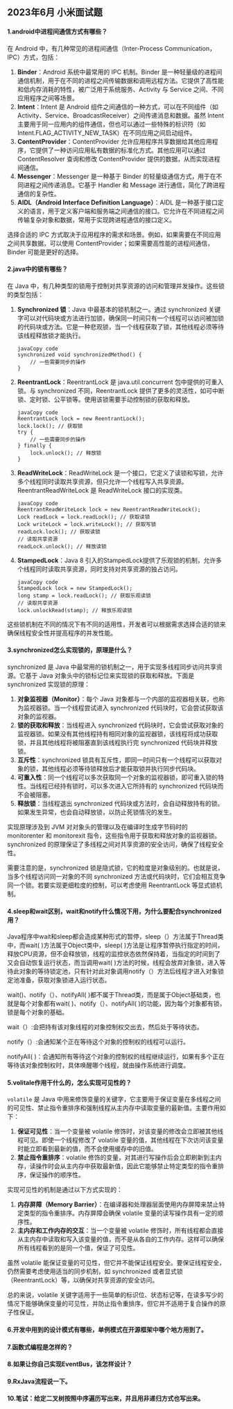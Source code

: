 ## 2023年6月 小米面试题

#### 1.android中进程间通信方式有哪些？

在 Android 中，有几种常见的进程间通信（Inter-Process Communication，IPC）方式，包括：

1. **Binder**：Android 系统中最常用的 IPC 机制。Binder 是一种轻量级的进程间通信机制，用于在不同的进程之间传输数据和调用远程方法。它提供了高性能和低内存消耗的特性，被广泛用于系统服务、Activity 与 Service 之间、不同应用程序之间等场景。
2. **Intent**：Intent 是 Android 组件之间通信的一种方式，可以在不同组件（如 Activity、Service、BroadcastReceiver）之间传递消息和数据。虽然 Intent 主要用于同一应用内的组件通信，但也可以通过一些特殊的标识符（如 Intent.FLAG_ACTIVITY_NEW_TASK）在不同应用之间启动组件。
3. **ContentProvider**：ContentProvider 允许应用程序共享数据给其他应用程序，它提供了一种访问应用私有数据的标准化方式。其他应用可以通过 ContentResolver 查询和修改 ContentProvider 提供的数据，从而实现进程间通信。
4. **Messenger**：Messenger 是一种基于 Binder 的轻量级通信方式，用于在不同进程之间传递消息。它基于 Handler 和 Message 进行通信，简化了跨进程通信的复杂性。
5. **AIDL（Android Interface Definition Language）**：AIDL 是一种基于接口定义的语言，用于定义客户端和服务端之间通信的接口。它允许在不同进程之间传输复杂对象和数据，常用于实现跨进程通信的接口定义。

选择合适的 IPC 方式取决于应用程序的需求和场景。例如，如果需要在不同应用之间共享数据，可以使用 ContentProvider；如果需要高性能的进程间通信，Binder 可能是更好的选择。

#### 2.java中的锁有哪些？

在 Java 中，有几种类型的锁用于控制对共享资源的访问和管理并发操作。这些锁的类型包括：

1. **Synchronized 锁**：Java 中最基本的锁机制之一。通过 synchronized 关键字可以对代码块或方法进行加锁，确保同一时间只有一个线程可以访问被加锁的代码块或方法。它是一种悲观锁，当一个线程获取了锁，其他线程必须等待该线程释放锁才能执行。

   ```
   javaCopy code
   synchronized void synchronizedMethod() {
       // 一些需要同步的操作
   }
   ```

2. **ReentrantLock**：ReentrantLock 是 java.util.concurrent 包中提供的可重入锁。与 synchronized 不同，ReentrantLock 提供了更多的灵活性，如可中断锁、定时锁、公平锁等。使用该锁需要手动控制锁的获取和释放。

   ```
   javaCopy code
   ReentrantLock lock = new ReentrantLock();
   lock.lock(); // 获取锁
   try {
       // 一些需要同步的操作
   } finally {
       lock.unlock(); // 释放锁
   }
   ```

3. **ReadWriteLock**：ReadWriteLock 是一个接口，它定义了读锁和写锁，允许多个线程同时读取共享资源，但只允许一个线程写入共享资源。ReentrantReadWriteLock 是 ReadWriteLock 接口的实现类。

   ```
   javaCopy code
   ReentrantReadWriteLock lock = new ReentrantReadWriteLock();
   Lock readLock = lock.readLock(); // 获取读锁
   Lock writeLock = lock.writeLock(); // 获取写锁
   readLock.lock(); // 获取读锁
   // 读取共享资源
   readLock.unlock(); // 释放读锁
   ```

4. **StampedLock**：Java 8 引入的StampedLock提供了乐观锁的机制，允许多个线程同时读取共享资源，同时支持对共享资源的独占访问。

   ```
   javaCopy code
   StampedLock lock = new StampedLock();
   long stamp = lock.readLock(); // 获取乐观读锁
   // 读取共享资源
   lock.unlockRead(stamp); // 释放乐观读锁
   ```

这些锁机制在不同的情况下有不同的适用性，开发者可以根据需求选择合适的锁来确保线程安全性并提高程序的并发性能。

#### 3.synchronized怎么实现锁的，原理是什么？

synchronized 是 Java 中最常用的锁机制之一，用于实现多线程同步访问共享资源。它基于 Java 对象头中的锁标记位来实现锁的获取和释放。下面是 synchronized 实现锁的原理：

1. **对象监视器（Monitor）**：每个 Java 对象都与一个内部的监视器相关联，也称为监视器锁。当一个线程尝试进入 synchronized 代码块时，它会尝试获取该对象的监视器。
2. **锁的获取和释放**：当线程进入 synchronized 代码块时，它会尝试获取对象的监视器锁。如果没有其他线程持有相同对象的监视器锁，该线程将成功获取锁，并且其他线程将被阻塞直到该线程执行完 synchronized 代码块并释放锁。
3. **互斥性**：synchronized 锁具有互斥性，即同一时间只有一个线程可以获取对象的锁，其他线程必须等待锁释放后才能获取锁并执行同步代码块。
4. **可重入性**：同一个线程可以多次获取同一个对象的监视器锁，即可重入锁的特性。当线程已经持有锁时，可以多次进入它所持有的 synchronized 代码块而不会被阻塞。
5. **释放锁**：当线程退出 synchronized 代码块或方法时，会自动释放持有的锁。如果发生异常，也会自动释放锁，以防止死锁情况的发生。

实现原理涉及到 JVM 对对象头的管理以及在编译时生成字节码时的 monitorenter 和 monitorexit 指令，这些指令用于获取和释放对象的监视器锁。synchronized 的原理保证了多线程之间对共享资源的安全访问，确保了线程安全性。

需要注意的是，synchronized 锁是隐式锁，它的粒度是对象级别的。也就是说，当多个线程访问同一对象的不同 synchronized 方法或代码块时，它们会相互竞争同一个锁。若要实现更细粒度的控制，可以考虑使用 ReentrantLock 等显式锁机制。

#### 4.sleep和wait区别，wait和notify什么情况下用，为什么要配合synchronized用？

Java程序中wait和sleep都会造成某种形式的暂停，sleep（）方法属于Thread类中，而wait( )方法属于Object类中，sleep( )方法是让程序暂停执行指定的时间，释放CPU资源，但不会释放锁，线程的监控状态依然保持着，当指定的时间到了又会自动恢复运行状态，而当调用wait( )方法的时候，线程会放弃对象锁，进入等待此对象的等待锁定池，只有针对此对象调用notify（）方法后线程才进入对象锁定池准备，获取对象锁进入运行状态。

wait()、notify（）、notifyAll( )都不属于Thread类，而是属于Object基础类，也就是每个对象都有wait( )、notify（）、notifyAll( )的功能，因为每个对象都有锁，锁是每个对象的基础。

wait（）:会把持有该对象线程的对象控制权交出去，然后处于等待状态。

notify（）:会通知某个正在等待这个对象的控制权的线程可以运行。

notifyAll( )：会通知所有等待这个对象的控制权的线程继续运行，如果有多个正在等待该对象控制权时，具体唤醒哪个线程，就由操作系统进行调度。

#### 5.volitale作用干什么的，怎么实现可见性的？

`volatile` 是 Java 中用来修饰变量的关键字，它主要用于保证变量在多线程之间的可见性、禁止指令重排序和强制线程从主内存中读取变量的最新值。主要作用如下：

1. **保证可见性**：当一个变量被 volatile 修饰时，对该变量的修改会立即被其他线程可见。即使一个线程修改了 volatile 变量的值，其他线程在下次访问该变量时能立即看到最新的值，而不会使用缓存中的旧值。
2. **禁止指令重排序**：volatile 修饰的变量，对其进行写操作后会立即刷新到主内存，读操作时会从主内存中获取最新值，因此它能够禁止特定类型的指令重排序，保证操作的顺序性。

实现可见性的机制是通过以下方式实现的：

1. **内存屏障（Memory Barrier）**：在编译器和处理器层面使用内存屏障来禁止特定类型的指令重排序。内存屏障会确保 volatile 变量的读写操作具有一定的顺序性。
2. **主内存和工作内存的交互**：当一个变量被 volatile 修饰时，所有线程都会直接从主内存中读取和写入该变量的值，而不是从各自的工作内存。这样可以确保所有线程看到的是同一个值，保证了可见性。

虽然 volatile 能保证变量的可见性，但它并不能保证线程安全。要保证线程安全，仍然需要考虑使用适当的同步机制，如 synchronized 或者显式锁（ReentrantLock）等，以确保对共享资源的安全访问。

总的来说，volatile 关键字适用于一些简单的标识位、状态标记等，在读多写少的情况下能够确保变量的可见性，并防止指令重排序，但它并不适用于复合操作的原子性保证。

#### 6.开发中用到的设计模式有哪些，单例模式在开源框架中哪个地方用到了。

#### 7.函数式编程是怎样的？

#### 8.如果让你自己实现EventBus，该怎样设计？

#### 9.RxJava流程说一下。

#### 10.笔试：给定二叉树按照中序遍历写出来，并且用非递归方式也写出来。

